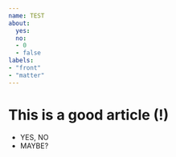 ```yaml
---
name: TEST
about:
  yes:
  no:
  - 0
  - false
labels:
- "front"
- "matter"
---
```


# This is a good article (!)

* YES, NO
* MAYBE?
